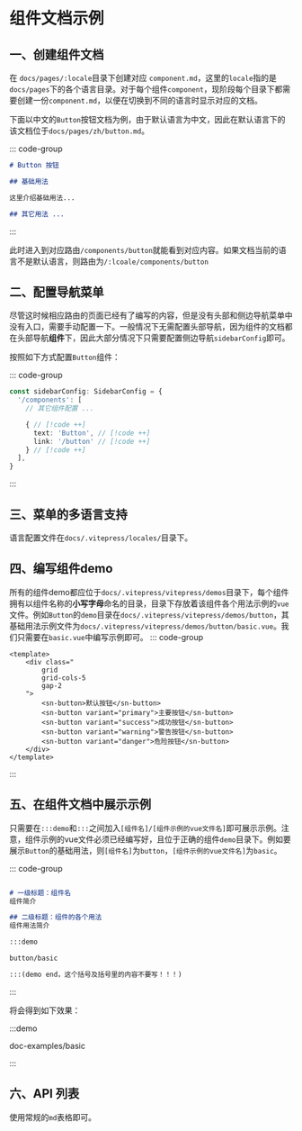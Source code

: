 # 组件文档示例

## 一、创建组件文档

在 `docs/pages/:locale`目录下创建对应 `component.md`，这里的`locale`指的是`docs/pages`下的各个语言目录。对于每个组件`component`，现阶段每个目录下都需要创建一份`component.md`，以便在切换到不同的语言时显示对应的文档。

下面以中文的`Button`按钮文档为例，由于默认语言为中文，因此在默认语言下的该文档位于`docs/pages/zh/button.md`。

::: code-group

```md [docs/pages/zh/button.md]
# Button 按钮

## 基础用法

这里介绍基础用法...

## 其它用法 ...
```

:::

此时进入到对应路由`/components/button`就能看到对应内容。如果文档当前的语言不是默认语言，则路由为`/:lcoale/components/button`

## 二、配置导航菜单

尽管这时候相应路由的页面已经有了编写的内容，但是没有头部和侧边导航菜单中没有入口，需要手动配置一下。一般情况下无需配置头部导航，因为组件的文档都在头部导航**组件**下，因此大部分情况下只需要配置侧边导航`sidebarConfig`即可。

按照如下方式配置`Button`组件：

::: code-group

```ts [docs/.vitepress/config/sidebar.ts]
const sidebarConfig: SidebarConfig = {
  '/components': [
    // 其它组件配置 ...

    { // [!code ++]
      text: 'Button', // [!code ++]
      link: '/button' // [!code ++]
    } // [!code ++]
  ],
}
```

:::

## 三、菜单的多语言支持

语言配置文件在`docs/.vitepress/locales/`目录下。

## 四、编写组件demo

所有的组件demo都应位于`docs/.vitepress/vitepress/demos`目录下，每个组件拥有以组件名称的**小写字母**命名的目录，目录下存放着该组件各个用法示例的`vue`文件。例如`Button`的`demo`目录在`docs/.vitepress/vitepress/demos/button`，其基础用法示例文件为`docs/.vitepress/vitepress/demos/button/basic.vue`。我们只需要在`basic.vue`中编写示例即可。
::: code-group

```js-vue [docs/.vitepress/vitepress/demos/button/basic.vue]
<template>
    <div class="
        grid
        grid-cols-5
        gap-2
    ">
        <sn-button>默认按钮</sn-button>
        <sn-button variant="primary">主要按钮</sn-button>
        <sn-button variant="success">成功按钮</sn-button>
        <sn-button variant="warning">警告按钮</sn-button>
        <sn-button variant="danger">危险按钮</sn-button>
    </div>
</template>
```

:::

## 五、在组件文档中展示示例
只需要在`:::demo`和`:::`之间加入`[组件名]/[组件示例的vue文件名]`即可展示示例。注意，组件示例的vue文件必须已经编写好，且位于正确的组件`demo`目录下。例如要展示`Button`的基础用法，则`[组件名]`为`button`，`[组件示例的vue文件名]`为`basic`。

::: code-group

```md [docs/pages/zh/button.md]

# 一级标题：组件名
组件简介

## 二级标题：组件的各个用法
组件用法简介

:::demo

button/basic

:::(demo end，这个括号及括号里的内容不要写！！！)

```

:::

将会得到如下效果：

:::demo

doc-examples/basic

:::

## 六、API 列表

使用常规的`md`表格即可。